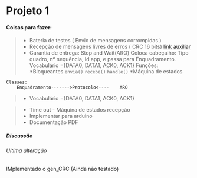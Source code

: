 # Projeto 1

#### Coisas para fazer:
> - Bateria de testes ( Envio de mensagens corrompidas )
> - Recepção de mensagens livres de erros ( CRC 16 bits)
[link auxiliar](https://tools.ietf.org/html/rfc1662#page-18)
> - Garantia de entrega: Stop and Wait(ARQ)
    Coloca cabeçalho: Tipo quadro, nº sequência, Id app, e passa para Enquadramento.
    Vocabulário ={DATA0, DATA1, ACK0, ACK1}
    Funções: *Bloqueantes
        `envia()`
        `recebe()`
        `handle()` *Máquina de estados

    Classes:
        Enquadramento------->Protocolo<----    ARQ
> - Vocabulário ={DATA0, DATA1, ACK0, ACK1}

> - Time out - Máquina de estados recepção
> - Implementar para arduino
> - Documentação PDF


##### Discussão

###### Ultima alteração
IMplementado o gen_CRC (Ainda não testado)
